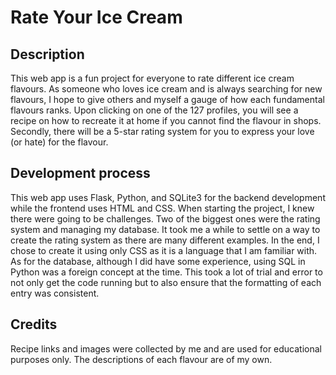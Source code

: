 # Rate Your Ice Cream
## Description
This web app is a fun project for everyone to rate different ice cream flavours. As someone who loves ice cream and is always searching for new flavours, I hope to give others and myself a gauge of how each fundamental flavours ranks. Upon clicking on one of the 127 profiles, you will see a recipe on how to recreate it at home if you cannot find the flavour in shops. Secondly, there will be a 5-star rating system for you to express your love (or hate) for the flavour.

## Development process
This web app uses Flask, Python, and SQLite3 for the backend development while the frontend uses HTML and CSS. When starting the project, I knew there were going to be challenges. Two of the biggest ones were the rating system and managing my database. It took me a while to settle on a way to create the rating system as there are many different examples. In the end, I chose to create it using only CSS as it is a language that I am familiar with. As for the database, although I did have some experience, using SQL in Python was a foreign concept at the time. This took a lot of trial and error to not only get the code running but to also ensure that the formatting of each entry was consistent. 

## Credits
Recipe links and images were collected by me and are used for educational purposes only. The descriptions of each flavour are of my own.

